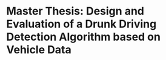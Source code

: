 # Master Thesis: Design and Evaluation of a Drunk Driving Detection Algorithm based on Vehicle Data

